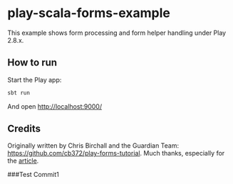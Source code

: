 # play-scala-forms-example

This example shows form processing and form helper handling under Play 2.8.x.

## How to run

Start the Play app:

```bash
sbt run
```

And open [http://localhost:9000/](http://localhost:9000/)

## Credits

Originally written by Chris Birchall and the Guardian Team: <https://github.com/cb372/play-forms-tutorial>.  Much thanks, especially for the [article](https://www.theguardian.com/info/developer-blog/2015/dec/30/how-to-add-a-form-to-a-play-application).

###Test Commit1
